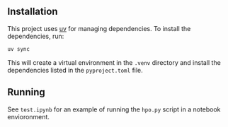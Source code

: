 ## Installation

This project uses [uv](https://docs.astral.sh/uv/) for managing dependencies. To install the dependencies, run:

```bash
uv sync
```

This will create a virtual environment in the `.venv` directory and install the dependencies listed in the `pyproject.toml` file.

## Running

See `test.ipynb` for an example of running the `hpo.py` script in a notebook envioronment.
